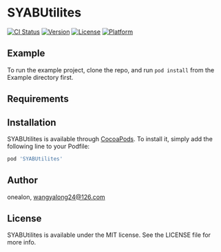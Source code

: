 # SYABUtilites

[![CI Status](https://img.shields.io/travis/onealon/SYABUtilites.svg?style=flat)](https://travis-ci.org/onealon/SYABUtilites)
[![Version](https://img.shields.io/cocoapods/v/SYABUtilites.svg?style=flat)](https://cocoapods.org/pods/SYABUtilites)
[![License](https://img.shields.io/cocoapods/l/SYABUtilites.svg?style=flat)](https://cocoapods.org/pods/SYABUtilites)
[![Platform](https://img.shields.io/cocoapods/p/SYABUtilites.svg?style=flat)](https://cocoapods.org/pods/SYABUtilites)

## Example

To run the example project, clone the repo, and run `pod install` from the Example directory first.

## Requirements

## Installation

SYABUtilites is available through [CocoaPods](https://cocoapods.org). To install
it, simply add the following line to your Podfile:

```ruby
pod 'SYABUtilites'
```

## Author

onealon, wangyalong24@126.com

## License

SYABUtilites is available under the MIT license. See the LICENSE file for more info.
